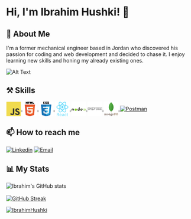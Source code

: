 # Hi, I'm Ibrahim Hushki! 👋
## 🚀 About Me

I'm a former mechanical engineer based in Jordan who discovered his passion for coding and web development and decided to chase it. I enjoy learning new skills and honing my already existing ones.

![Alt Text](https://media.tenor.com/GfSX-u7VGM4AAAAC/coding.gif)


## ⚒️ Skills
<a href="https://developer.mozilla.org/en-US/docs/Web/JavaScript" target="blank">
<img align="center" src="https://raw.githubusercontent.com/devicons/devicon/master/icons/javascript/javascript-original.svg" alt="JavaScript" height="40" width="40" />
</a>
<a href="https://www.w3.org/html/" target="blank">
<img align="center" src="https://raw.githubusercontent.com/devicons/devicon/master/icons/html5/html5-original-wordmark.svg" alt="Html5" height="40" width="40" />
</a>
<a href="https://www.w3schools.com/css/" target="blank">
<img align="center" src="https://raw.githubusercontent.com/devicons/devicon/master/icons/css3/css3-original-wordmark.svg" alt="Css3" height="40" width="40" />
</a>
<a href="https://reactjs.org/" target="blank">
<img align="center" src="https://raw.githubusercontent.com/devicons/devicon/master/icons/react/react-original-wordmark.svg" alt="React" height="40" width="40" />
</a>
<a href="https://nodejs.org" target="blank">
<img align="center" src="https://raw.githubusercontent.com/devicons/devicon/master/icons/nodejs/nodejs-original-wordmark.svg" alt="Node.js" height="40" width="40" />
</a>
<a href="https://expressjs.com" target="blank">
<img align="center" src="https://raw.githubusercontent.com/devicons/devicon/master/icons/express/express-original-wordmark.svg" alt="Express" height="40" width="40" />
</a>
<a href="https://www.mongodb.com/" target="blank">
<img align="center" src="https://raw.githubusercontent.com/devicons/devicon/master/icons/mongodb/mongodb-original-wordmark.svg" alt="MongoDB" height="40" width="40" />
</a>
<a href="https://postman.com" target="blank">
<img align="center" src="https://www.vectorlogo.zone/logos/getpostman/getpostman-icon.svg" alt="Postman" height="40" width="40" />
</a>

## 📫 How to reach me
[<img alt="Linkedin" src="https://img.shields.io/badge/LinkedIn-0077B5?style=for-the-badge&logo=linkedin&logoColor=white" />][linkedin]
[<img alt="Email" src="https://img.shields.io/badge/Gmail-D14836?style=for-the-badge&logo=gmail&logoColor=white" />][email]


## :bar_chart: My Stats
![Ibrahim's GitHub stats](https://github-readme-stats.vercel.app/api?username=IbrahimHushki&show_icons=true&theme=yeblu)
<br>
<br>
[![GitHub Streak](http://github-readme-streak-stats.herokuapp.com?user=IbrahimHushki&theme=yeblu&date_format=j%20M%5B%20Y%5D&exclude_days=Fri%2CSat)](https://git.io/streak-stats)
<!-- <p>
<img align="center" src="https://github-readme-stats.vercel.app/api/top-langs?username=IbrahimHushki&theme=default&title_color=000000&text_color=000000&bg_color=ffffff&hide_border=true&layout=compact" alt="IbrahimHushki stats card" /></p>
-->
    
<p align="left">
<a href="https://github.com/ryo-ma/github-profile-trophy">
<img src="https://github-profile-trophy.vercel.app/?username=IbrahimHushki" alt="IbrahimHushki" />
</a>
</p>


[linkedin]: https://www.linkedin.com/in/ibrahimhushki/
[email]: mailto:hushki.ibrahim@gmail.com
